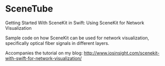 # SceneTube
Getting Started With SceneKit in Swift: Using SceneKit for Network Visualization

Sample code on how SceneKit can be used for network visualization, specifically optical fiber signals in different layers.

Accompanies the tutorial on my blog: http://www.iosinsight.com/scenekit-with-swift-for-network-visualization/
